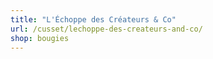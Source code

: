 ```yaml
---
title: "L'Échoppe des Créateurs & Co"
url: /cusset/lechoppe-des-createurs-and-co/
shop: bougies
---
```


